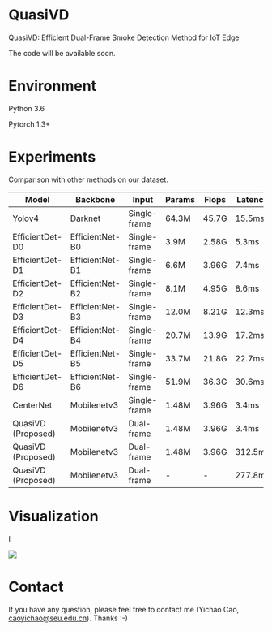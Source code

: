 # QuasiVD

QuasiVD: Efficient Dual-Frame Smoke Detection Method for IoT Edge

The code will be available soon.

# Environment
Python 3.6

Pytorch 1.3+

# Experiments

Comparison with other methods on our dataset.

Model | Backbone | Input | Params | Flops | Latency | fps | Hardware | mAP50
--- |--- |--- |--- |--- |--- |--- |--- |---
Yolov4 | Darknet | Single-frame | 64.3M | 45.7G | 15.5ms | 64.5 | RTX2080Ti | 69.70
EfficientDet-D0 | EfficientNet-B0 | Single-frame | 3.9M | 2.58G | 5.3ms | 188.2 | RTX2080Ti | 62.73
EfficientDet-D1 | EfficientNet-B1 | Single-frame | 6.6M | 3.96G | 7.4ms | 134.7 | RTX2080Ti | 66.59
EfficientDet-D2 | EfficientNet-B2 | Single-frame | 8.1M | 4.95G | 8.6ms | 116.2 | RTX2080Ti | 81.29
EfficientDet-D3 | EfficientNet-B3 | Single-frame | 12.0M | 8.21G | 12.3ms | 81.2 | RTX2080Ti | 84.32
EfficientDet-D4 | EfficientNet-B4 | Single-frame | 20.7M | 13.9G | 17.2ms | 58.2 | RTX2080Ti | 85.16
EfficientDet-D5 | EfficientNet-B5 | Single-frame | 33.7M | 21.8G | 22.7ms | 44.0 | RTX2080Ti | 86.26
EfficientDet-D6 | EfficientNet-B6 | Single-frame | 51.9M | 36.3G | 30.6ms | 32.7 | RTX2080Ti | 86.92
CenterNet | Mobilenetv3 | Single-frame | 1.48M | 3.96G | 3.4ms | 296.9 | RTX2080Ti | 85.64
QuasiVD (Proposed) | Mobilenetv3 | Dual-frame | 1.48M | 3.96G | 3.4ms | 291.6 | RTX2080Ti | 90.35
QuasiVD (Proposed) | Mobilenetv3 | Dual-frame | 1.48M | 3.96G | 312.5ms | 3.2 | Jetson | Nano | 90.35
QuasiVD (Proposed) | Mobilenetv3 | Dual-frame | - | - | 277.8ms | 3.6 | Jetson | Nano | (FP16) | 90.35



# Visualization

I

![ ](visualization/visualization.png)

# Contact
If you have any question, please feel free to contact me (Yichao Cao, caoyichao@seu.edu.cn). Thanks :-)

